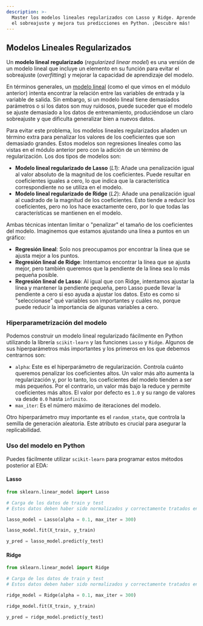 ```yaml
---
description: >-
  Master los modelos lineales regularizados con Lasso y Ridge. Aprende a evitar
  el sobreajuste y mejora tus predicciones en Python. ¡Descubre más!
---
```

## Modelos Lineales Regularizados

Un **modelo lineal regularizado** (*regularized linear model*) es una versión de un modelo lineal que incluye un elemento en su función para evitar el sobreajuste (*overfitting*) y mejorar la capacidad de aprendizaje del modelo.

En términos generales, un [modelo lineal](https://4geeks.com/es/lesson/explorando-la-regresion-lineal) (como el que vimos en el módulo anterior) intenta encontrar la relación entre las variables de entrada y la variable de salida. Sin embargo, si un modelo lineal tiene demasiados parámetros o si los datos son muy ruidosos, puede suceder que el modelo se ajuste demasiado a los datos de entrenamiento, produciéndose un claro sobreajuste y que dificulta generalizar bien a nuevos datos.

Para evitar este problema, los modelos lineales regularizados añaden un término extra para penalizar los valores de los coeficientes que son demasiado grandes. Estos modelos son regresiones lineales como las vistas en el módulo anterior pero con la adición de un término de regularización. Los dos tipos de modelos son:

- **Modelo lineal regularizado de Lasso** (*L1*): Añade una penalización igual al valor absoluto de la magnitud de los coeficientes. Puede resultar en coeficientes iguales a cero, lo que indica que la característica correspondiente no se utiliza en el modelo.
- **Modelo lineal regularizado de Ridge** (*L2*): Añade una penalización igual al cuadrado de la magnitud de los coeficientes. Esto tiende a reducir los coeficientes, pero no los hace exactamente cero, por lo que todas las características se mantienen en el modelo.

Ambas técnicas intentan limitar o "penalizar" el tamaño de los coeficientes del modelo. Imaginemos que estamos ajustando una línea a puntos en un gráfico:

- **Regresión lineal**: Solo nos preocupamos por encontrar la línea que se ajusta mejor a los puntos.
- **Regresión lineal de Ridge**: Intentamos encontrar la línea que se ajusta mejor, pero también queremos que la pendiente de la línea sea lo más pequeña posible.
- **Regresión lineal de Lasso**: Al igual que con Ridge, intentamos ajustar la línea y mantener la pendiente pequeña, pero Lasso puede llevar la pendiente a cero si eso ayuda a ajustar los datos. Esto es como si "seleccionase" qué variables son importantes y cuáles no, porque puede reducir la importancia de algunas variables a cero.

### Hiperparametrización del modelo

Podemos construir un modelo lineal regularizado fácilmente en Python utilizando la librería `scikit-learn` y las funciones `Lasso` y `Ridge`. Algunos de sus hiperparámetros más importantes y los primeros en los que debemos centrarnos son:

- `alpha`: Este es el hiperparámetro de regularización. Controla cuánto queremos penalizar los coeficientes altos. Un valor más alto aumenta la regularización y, por lo tanto, los coeficientes del modelo tienden a ser más pequeños. Por el contrario, un valor más bajo la reduce y permite coeficientes más altos. El valor por defecto es `1.0` y su rango de valores va desde `0.0` hasta `infinito`.
- `max_iter`: Es el número máximo de iteraciones del modelo. 

Otro hiperparámetro muy importante es el `random_state`, que controla la semilla de generación aleatoria. Este atributo es crucial para asegurar la replicabilidad.

### Uso del modelo en Python

Puedes fácilmente utilizar `scikit-learn` para programar estos métodos posterior al EDA:

#### Lasso

```py
from sklearn.linear_model import Lasso

# Carga de los datos de train y test
# Estos datos deben haber sido normalizados y correctamente tratados en un EDA completo

lasso_model = Lasso(alpha = 0.1, max_iter = 300)

lasso_model.fit(X_train, y_train)

y_pred = lasso_model.predict(y_test)
```

#### Ridge

```py
from sklearn.linear_model import Ridge

# Carga de los datos de train y test
# Estos datos deben haber sido normalizados y correctamente tratados en un EDA completo

ridge_model = Ridge(alpha = 0.1, max_iter = 300)

ridge_model.fit(X_train, y_train)

y_pred = ridge_model.predict(y_test)
```
